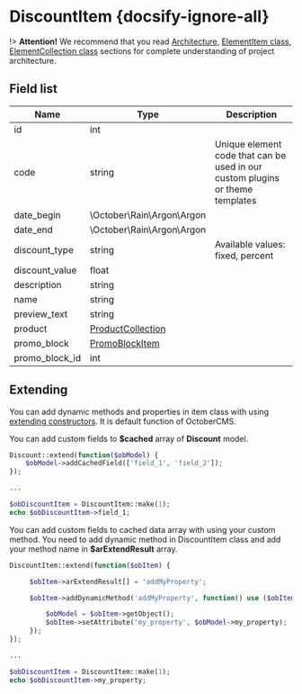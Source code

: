 # DiscountItem {docsify-ignore-all}
              
!> **Attention!**  We recommend that you read [Architecture](architecture/architecture), [ElementItem class](architecture/item-class/item-class.md),
[ElementCollection class](architecture/collection-class/collection-class.md) sections for complete understanding of  project architecture.

## Field list

|  Name | Type | Description |
|-------|------|--------|
|id|int|
|code|string|Unique element code that can be used in our custom plugins or theme templates|
|date_begin|\October\Rain\Argon\Argon|
|date_end|\October\Rain\Argon\Argon|
|discount_type|string|Available values: fixed, percent|
|discount_value|float|
|description|string|
|name|string|
|preview_text|string|
|product|[ProductCollection](modules/product/collection/collection.md)|
|promo_block|[PromoBlockItem](promo-block/item/item.md)|
|promo_block_id|int|

## Extending

You can add dynamic methods and properties in item class with using [extending constructors](http://octobercms.com/docs/services/behaviors#constructor-extension).
It is default function of OctoberCMS.

You can add custom fields to **$cached** array of **Discount** model.
```php
Discount::extend(function($obModel) {
    $obModel->addCachedField(['field_1', 'field_2']);
});

...

$obDiscountItem = DiscountItem::make(1);
echo $obDiscountItem->field_1;
```

You can add custom fields to cached data array with using your custom method.
You need to add dynamic method in DiscountItem class and add your method name in **$arExtendResult** array.
```php
DiscountItem::extend(function($obItem) {

     $obItem->arExtendResult[] = 'addMyProperty';

     $obItem->addDynamicMethod('addMyProperty', function() use ($obItem) {

         $obModel = $obItem->getObject();
         $obItem->setAttribute('my_property', $obModel->my_property);
     });
});

...

$obDiscountItem = DiscountItem::make(1);
echo $obDiscountItem->my_property;
``` 
